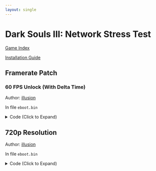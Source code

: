 ```yaml
---
layout: single
---
```


# Dark Souls III: Network Stress Test

[Game Index](/patch/#ps4)

[Installation Guide](/install-instructions/)

## Framerate Patch

### 60 FPS Unlock (With Delta Time)

Author: [illusion](https://twitter.com/illusion0002)

In file `eboot.bin`

<details>
<summary>Code (Click to Expand)</summary>

{% highlight yml %}
- game: "Dark Souls III: Network Stress Test"
  app_ver: "01.00"
  patch_ver: "1.0"
  name: "60 FPS Unlock (With Delta Time)"
  author: "illusion"
  note:
  arch: generic_orbis
  enabled: False
  patch_list:
        - [ bytes, 0x2390407, "C7 43 08 05 00 00 00 EB 07" ]
        - [ bytes, 0x239050C, "41 B6 01" ]
{% endhighlight %}

</details>

## 720p Resolution

Author: [illusion](https://twitter.com/illusion0002)

In file `eboot.bin`

<details>
<summary>Code (Click to Expand)</summary>

{% highlight yml %}
- game: "Dark Souls III: Network Stress Test"
  app_ver: "01.00"
  patch_ver: "1.0"
  name: "720p Resolution"
  author: "illusion"
  note:
  arch: generic_orbis
  enabled: False
  patch_list:
        - [ bytes, 0x5926D84, "00 05 00 00 D0 02 00 00" ]
{% endhighlight %}

</details>

<!--

### 30 FPS Limit (Proper Frame-Pacing)

Author: [illusion](https://twitter.com/illusion0002)

In file `eboot.bin`

<details>
<summary>Code (Click to Expand)</summary>

{% highlight none %}
# Fliprate

# sceVideoOutSetFlipRate 0x1
{% endhighlight %}

</details>

-->
